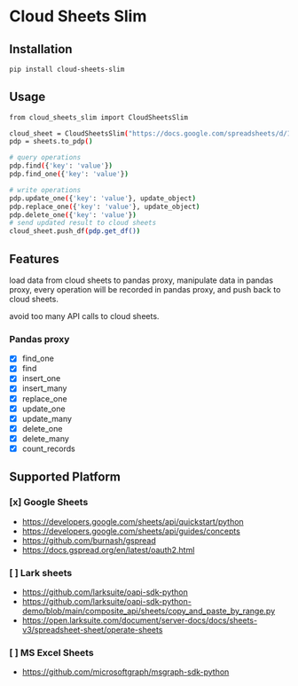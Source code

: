 # Cloud Sheets Slim

## Installation

```bash
pip install cloud-sheets-slim
```

## Usage

```bash
from cloud_sheets_slim import CloudSheetsSlim

cloud_sheet = CloudSheetsSlim("https://docs.google.com/spreadsheets/d/1LS1gMp_wFkmuFTS17D***your-doc-key***", "Sheet1")
pdp = sheets.to_pdp()

# query operations
pdp.find({'key': 'value'})
pdp.find_one({'key': 'value'})

# write operations
pdp.update_one({'key': 'value'}, update_object)
pdp.replace_one({'key': 'value'}, update_object)
pdp.delete_one({'key': 'value'})
# send updated result to cloud sheets
cloud_sheet.push_df(pdp.get_df())
```

## Features

load data from cloud sheets to pandas proxy, manipulate data in pandas proxy, every operation will be recorded in pandas proxy, and push back to cloud sheets.

avoid too many API calls to cloud sheets.

### Pandas proxy

- [x] find_one
- [x] find
- [x] insert_one
- [x] insert_many
- [x] replace_one
- [x] update_one
- [x] update_many
- [x] delete_one
- [x] delete_many
- [x] count_records

## Supported Platform

### [x] Google Sheets

- https://developers.google.com/sheets/api/quickstart/python
- https://developers.google.com/sheets/api/guides/concepts
- https://github.com/burnash/gspread
- https://docs.gspread.org/en/latest/oauth2.html

### [ ] Lark sheets

- https://github.com/larksuite/oapi-sdk-python
- https://github.com/larksuite/oapi-sdk-python-demo/blob/main/composite_api/sheets/copy_and_paste_by_range.py
- https://open.larksuite.com/document/server-docs/docs/sheets-v3/spreadsheet-sheet/operate-sheets

### [ ] MS Excel Sheets

- https://github.com/microsoftgraph/msgraph-sdk-python
